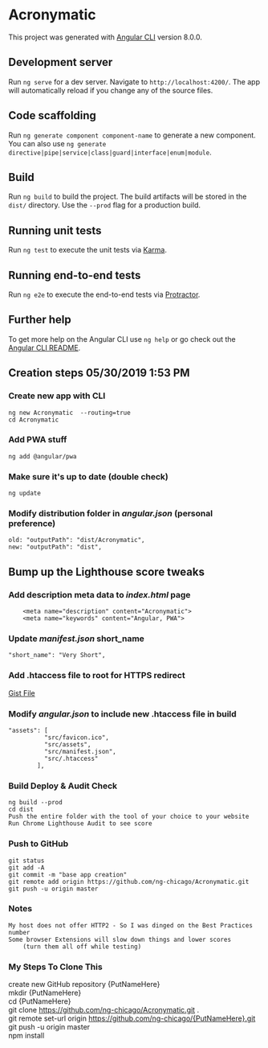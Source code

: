 # Acronymatic

This project was generated with [Angular CLI](https://github.com/angular/angular-cli) version 8.0.0.

## Development server

Run `ng serve` for a dev server. Navigate to `http://localhost:4200/`. The app will automatically reload if you change any of the source files.

## Code scaffolding

Run `ng generate component component-name` to generate a new component. You can also use `ng generate directive|pipe|service|class|guard|interface|enum|module`.

## Build

Run `ng build` to build the project. The build artifacts will be stored in the `dist/` directory. Use the `--prod` flag for a production build.

## Running unit tests

Run `ng test` to execute the unit tests via [Karma](https://karma-runner.github.io).

## Running end-to-end tests

Run `ng e2e` to execute the end-to-end tests via [Protractor](http://www.protractortest.org/).

## Further help

To get more help on the Angular CLI use `ng help` or go check out the [Angular CLI README](https://github.com/angular/angular-cli/blob/master/README.md).


## Creation steps 05/30/2019 1:53 PM

### Create new app with CLI
    ng new Acronymatic  --routing=true  
    cd Acronymatic  

### Add PWA stuff
    ng add @angular/pwa  

### Make sure it's up to date (double check)
    ng update

### Modify distribution folder in _angular.json_ (personal preference)
	old: "outputPath": "dist/Acronymatic",  
	new: "outputPath": "dist",  

## Bump up the Lighthouse score tweaks

### Add description meta data to _index.html_ page
        <meta name="description" content="Acronymatic">  
        <meta name="keywords" content="Angular, PWA">  

### Update _manifest.json_ short_name
    "short_name": "Very Short",  

### Add .htaccess file to root for HTTPS redirect  
[Gist File](https://gist.github.com/ng-chicago/8eeb71f749134983a83b8752a9a29905)  

### Modify _angular.json_ to include new .htaccess file in build  
	"assets": [
              "src/favicon.ico",
              "src/assets",
              "src/manifest.json",
              "src/.htaccess"
            ],


### Build Deploy & Audit Check
    ng build --prod  
    cd dist  
    Push the entire folder with the tool of your choice to your website  
    Run Chrome Lighthouse Audit to see score

### Push to GitHub
    git status  
    git add -A  
    git commit -m "base app creation"  
    git remote add origin https://github.com/ng-chicago/Acronymatic.git  
    git push -u origin master  

### Notes  
    My host does not offer HTTP2 - So I was dinged on the Best Practices number 
    Some browser Extensions will slow down things and lower scores  
        (turn them all off while testing)  
        
        
### My Steps To Clone This  
create new GitHub repository {PutNameHere}  
mkdir {PutNameHere}  
cd {PutNameHere}  
git clone https://github.com/ng-chicago/Acronymatic.git .  
git remote set-url origin https://github.com/ng-chicago/{PutNameHere}.git  
git push -u origin master  
npm install  
